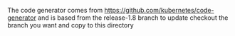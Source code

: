 The code generator comes from https://github.com/kubernetes/code-generator and is based from the release-1.8 branch
to update checkout the branch you want and copy to this directory